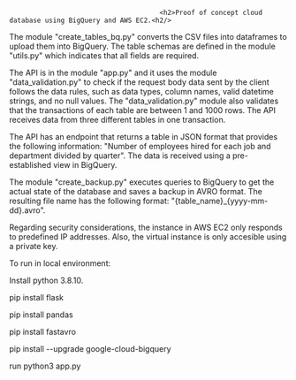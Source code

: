                                           <h2>Proof of concept cloud database using BigQuery and AWS EC2.<h2/>

The module "create_tables_bq.py" converts the CSV files into dataframes to upload them into BigQuery.
The table schemas are defined in the module "utils.py" which indicates that all fields are required.

The API is in the module "app.py" and it uses the module "data_validation.py" to check if the request body data sent by the client follows the data rules, such as data types, column names, valid datetime strings, and no null values. The "data_validation.py" module also validates that the transactions of each table are between 1 and 1000 rows.
The API receives data from three different tables in one transaction.

The API has an endpoint that returns a table in JSON format that provides the following information: "Number of employees hired for each job and department divided by quarter". The data is received using a pre-established view in BigQuery.

The module "create_backup.py" executes queries to BigQuery to get the actual state of the database and saves a backup in AVRO format. The resulting file name has the following format: "{table_name}_{yyyy-mm-dd}.avro".

Regarding security considerations, the instance in AWS EC2 only responds to predefined IP addresses. Also, the virtual instance is only accesible using a private key.

To run in local environment:

Install python 3.8.10. 

pip install flask

pip install pandas

pip install fastavro

pip install --upgrade google-cloud-bigquery

run python3 app.py 
